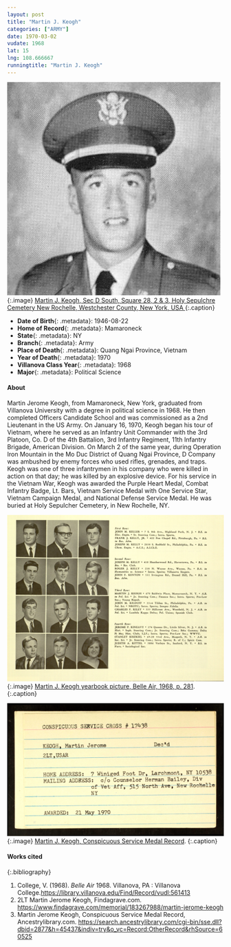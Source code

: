 ```yaml
---
layout: post
title: "Martin J. Keogh"
categories: ["ARMY"]
date: 1970-03-02
vudate: 1968
lat: 15
lng: 108.666667
runningtitle: "Martin J. Keogh"
---
```

![Martin J. Keogh](images/Keogh_Martin1.jpg)
   {:.image}
[Martin J. Keogh, Sec D South, Square 28, 2 & 3, Holy Sepulchre Cemetery New Rochelle, Westchester County, New York, USA ](https://www.findagrave.com/memorial/183267988/martin-jerome-keogh)
  {:.caption}

* **Date of Birth**{: .metadata}: 1946-08-22
* **Home of Record**{: .metadata}: Mamaroneck
* **State**{: .metadata}: NY
* **Branch**{: .metadata}: Army
* **Place of Death**{: .metadata}: Quang Ngai Province, Vietnam
* **Year of Death**{: .metadata}: 1970
* **Villanova Class Year**{: .metadata}: 1968
* **Major**{: .metadata}: Political Science

#### About

Martin Jerome Keogh, from Mamaroneck, New York, graduated from Villanova University with a degree in political science in 1968. He then completed Officers Candidate School and was commissioned as a 2nd Lieutenant in the US Army. On January 16, 1970, Keogh began his tour of Vietnam, where he served as an Infantry Unit Commander with the 3rd Platoon, Co. D of the 4th Battalion, 3rd Infantry Regiment, 11th Infantry Brigade, American Division. On March 2 of the same year, during Operation Iron Mountain in the Mo Duc District of Quang Ngai Province, D Company was ambushed by enemy forces who used rifles, grenades, and traps. Keogh was one of three infantrymen in his company who were killed in action on that day; he was killed by an explosive device. For his service in the Vietnam War, Keogh was awarded the Purple Heart Medal, Combat Infantry Badge, Lt. Bars, Vietnam Service Medal with One Service Star, Vietnam Campaign Medal, and National Defense Service Medal. He was buried at Holy Sepulcher Cemetery, in New Rochelle, NY.

![Martin J. Keogh yearbook picture, Belle Air yearbook picture, 1968, p. 281](images/Keogh_Martin2.jpg)
   {:.image}
[Martin J. Keogh yearbook picture, Belle Air, 1968, p. 281](https://library.villanova.edu/Find/Record/vudl:561413).
  {:.caption}

![Martin J. Keogh, Conspicuous Service Medal Record](images/Keogh_Martin3.jpg)
   {:.image}
[Martin J. Keogh, Conspicuous Service Medal Record](https://search.ancestrylibrary.com/cgi-bin/sse.dll?dbid=2877&h=45437&indiv=try&o_vc=Record:OtherRecord&rhSource=60525).
  {:.caption}

#### Works cited

{:.bibliography}
1. College, V. (1968). _Belle Air_ 1968. Villanova, PA : Villanova College.<https://library.villanova.edu/Find/Record/vudl:561413>
2. 2LT Martin Jerome Keogh, Findagrave.com. <https://www.findagrave.com/memorial/183267988/martin-jerome-keogh>
3. Martin Jerome Keogh, Conspicuous Service Medal Record, Ancestrylibrary.com. <https://search.ancestrylibrary.com/cgi-bin/sse.dll?dbid=2877&h=45437&indiv=try&o_vc=Record:OtherRecord&rhSource=60525>